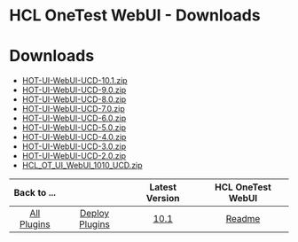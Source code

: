 
HCL OneTest WebUI - Downloads
=============================

# Downloads

- [HOT-UI-WebUI-UCD-10.1.zip](https://raw.githubusercontent.com/UrbanCode/IBM-UCD-PLUGINS/main/files/HCLOneTestWebUI/HOT-UI-WebUI-UCD-10.1.zip)
- [HOT-UI-WebUI-UCD-9.0.zip](https://raw.githubusercontent.com/UrbanCode/IBM-UCD-PLUGINS/main/files/HCLOneTestWebUI/HOT-UI-WebUI-UCD-9.0.zip)
- [HOT-UI-WebUI-UCD-8.0.zip](https://raw.githubusercontent.com/UrbanCode/IBM-UCD-PLUGINS/main/files/HCLOneTestWebUI/HOT-UI-WebUI-UCD-8.0.zip)
- [HOT-UI-WebUI-UCD-7.0.zip](https://raw.githubusercontent.com/UrbanCode/IBM-UCD-PLUGINS/main/files/HCLOneTestWebUI/HOT-UI-WebUI-UCD-7.0.zip)
- [HOT-UI-WebUI-UCD-6.0.zip](https://raw.githubusercontent.com/UrbanCode/IBM-UCD-PLUGINS/main/files/HCLOneTestWebUI/HOT-UI-WebUI-UCD-6.0.zip)
- [HOT-UI-WebUI-UCD-5.0.zip](https://raw.githubusercontent.com/UrbanCode/IBM-UCD-PLUGINS/main/files/HCLOneTestWebUI/HOT-UI-WebUI-UCD-5.0.zip)
- [HOT-UI-WebUI-UCD-4.0.zip](https://raw.githubusercontent.com/UrbanCode/IBM-UCD-PLUGINS/main/files/HCLOneTestWebUI/HOT-UI-WebUI-UCD-4.0.zip)
- [HOT-UI-WebUI-UCD-3.0.zip](https://raw.githubusercontent.com/UrbanCode/IBM-UCD-PLUGINS/main/files/HCLOneTestWebUI/HOT-UI-WebUI-UCD-3.0.zip)
- [HOT-UI-WebUI-UCD-2.0.zip](https://raw.githubusercontent.com/UrbanCode/IBM-UCD-PLUGINS/main/files/HCLOneTestWebUI/HOT-UI-WebUI-UCD-2.0.zip)
- [HCL_OT_UI_WebUI_1010_UCD.zip](https://raw.githubusercontent.com/UrbanCode/IBM-UCD-PLUGINS/main/files/HCLOneTestWebUI/HCL_OT_UI_WebUI_1010_UCD.zip)

|Back to ...||Latest Version|HCL OneTest WebUI |
| :---: | :---: | :---: | :---: |
|[All Plugins](../../index.md)|[Deploy Plugins](../README.md)|[10.1](https://raw.githubusercontent.com/UrbanCode/IBM-UCD-PLUGINS/main/files/HCLOneTestWebUI/HOT-UI-WebUI-UCD-10.1.zip)|[Readme](README.md)|
